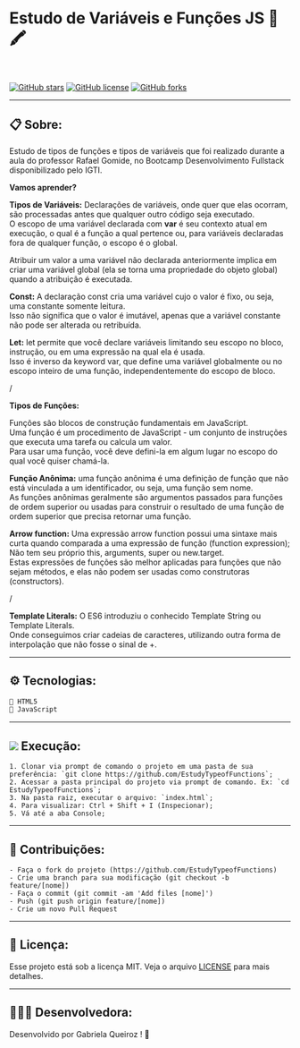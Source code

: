 # Estudo de Variáveis e Funções JS 📖🖍 <br />
<br />

[![GitHub stars](https://img.shields.io/github/stars/gabiqrm/EstudyTypeofFunctions)](https://github.com/gabiqrm/EstudyTypeofFunctions)<space> <space>[![GitHub license](https://img.shields.io/github/license/gabiqrm/EstudyTypeofFunctions)](https://github.com/gabiqrm/EstudyTypeofFunctions/blob/master/LICENSE)<space> <space>[![GitHub forks](https://img.shields.io/github/forks/gabiqrm/EstudyTypeofFunctions)](https://github.com/gabiqrm/EstudyTypeofFunctions/)



---
## 📋 Sobre:

Estudo de tipos de funções e tipos de variáveis que foi realizado durante a aula do professor Rafael Gomide, no Bootcamp Desenvolvimento Fullstack disponibilizado pelo IGTI. 

**Vamos aprender?**

**Tipos de Variáveis:**
Declarações de variáveis, onde quer que elas ocorram, são processadas antes que qualquer outro código seja executado. <br />
O escopo de uma variável declarada com  **var** é seu contexto atual em execução, o qual é a função a qual pertence ou, para variáveis declaradas fora de qualquer função, o escopo é o global. <br />

Atribuir um valor a uma variável não declarada anteriormente implica em criar uma variável global (ela se torna uma propriedade do objeto global) quando a atribuição é executada.

**Const:** A  declaração const cria uma variável cujo o valor é fixo, ou seja, uma constante somente leitura. <br />
Isso não significa que o valor é imutável, apenas que a variável constante não pode ser alterada ou retribuída.<br />

**Let:** let permite que você declare variáveis limitando seu escopo no bloco, instrução, ou em uma expressão na qual ela é usada. <br />
Isso é inverso da keyword var, que define uma variável globalmente ou no escopo inteiro de uma função, independentemente do escopo de bloco.<br />

/

**Tipos de Funções:**

Funções são blocos de construção fundamentais em JavaScript. <br />
Uma função é um procedimento de JavaScript - um conjunto de instruções que executa uma tarefa ou calcula um valor. <br />
Para usar uma função, você deve defini-la em algum lugar no escopo do qual você quiser chamá-la.

**Função Anônima:**
uma função anônima é uma definição de função que não está vinculada a um identificador, ou seja, uma função sem nome. <br />
As funções anônimas geralmente são argumentos passados para funções de ordem superior ou usadas para construir o resultado de uma função de ordem superior que precisa retornar uma função.

**Arrow function:**
Uma expressão arrow function possui uma sintaxe mais curta quando comparada a uma expressão de função (function expression);<br />
Não tem seu próprio this, arguments, super ou new.target. <br />
Estas expressões de funções são melhor aplicadas para funções que não sejam métodos, e elas não podem ser usadas como construtoras (constructors). <br />

/

**Template Literals:**
O ES6 introduziu o conhecido Template String ou Template Literals.<br />
Onde conseguimos criar cadeias de caracteres, utilizando outra forma de interpolação que não fosse o sinal de +.

---
## ⚙️ Tecnologias:

```bash
📍 HTML5
📍 JavaScript
```

---
## ![](https://img.icons8.com/metro/20/000000/run-command.png) Execução:
```
1. Clonar via prompt de comando o projeto em uma pasta de sua preferência: `git clone https://github.com/EstudyTypeofFunctions`;
2. Acessar a pasta principal do projeto via prompt de comando. Ex: `cd EstudyTypeofFunctions`;
3. Na pasta raiz, executar o arquivo: `index.html`;
4. Para visualizar: Ctrl + Shift + I (Inspecionar);
5. Vá até a aba Console;
```

---
## 🔗 Contribuições:
```
- Faça o fork do projeto (https://github.com/EstudyTypeofFunctions)
- Crie uma branch para sua modificação (git checkout -b feature/[nome])
- Faça o commit (git commit -am 'Add files [nome]')
- Push (git push origin feature/[nome])
- Crie um novo Pull Request
```
---
## 🔐 Licença:
Esse projeto está sob a licença MIT. Veja o arquivo [LICENSE](LICENSE) para mais detalhes.

---

## 👩🏻‍💻 Desenvolvedora:

Desenvolvido por Gabriela Queiroz ! 💜
